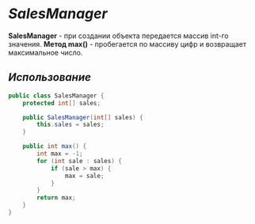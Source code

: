 # *SalesManager*


**SalesManager** - при создании объекта передается массив int-го значения.
**Метод max()** - пробегается по массиву цифр и возвращает максимальное число.

## *Использование*
```java
public class SalesManager {
    protected int[] sales;

    public SalesManager(int[] sales) {
        this.sales = sales;
    }

    public int max() {
        int max = -1;
        for (int sale : sales) {
            if (sale > max) {
                max = sale;
            }
        }
        return max;
    }
}
```



